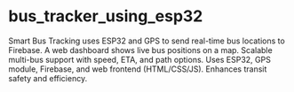 # bus_tracker_using_esp32
Smart Bus Tracking uses ESP32 and GPS to send real-time bus locations to Firebase. A web dashboard shows live bus positions on a map. Scalable multi-bus support with speed, ETA, and path options. Uses ESP32, GPS module, Firebase, and web frontend (HTML/CSS/JS). Enhances transit safety and efficiency.
